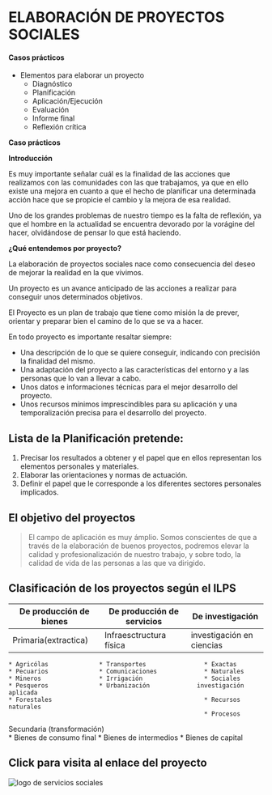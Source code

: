 # ELABORACIÓN DE PROYECTOS SOCIALES

#### Casos prácticos

* Elementos para elaborar un proyecto
  * Diagnóstico
  * Planificación
  * Aplicación/Ejecución
  * Evaluación
  * Informe final
  * Reflexión crítica


**Caso prácticos**

**Introducción**

Es muy importante señalar cuál es la finalidad de las acciones que realizamos con las comunidades con las
que trabajamos, ya que en ello existe una mejora en cuanto a que el hecho de planificar una determinada
acción hace que se propicie el cambio y la mejora de esa realidad.  

Uno de los grandes problemas de nuestro tiempo es la falta de reflexión, ya que el hombre en la actualidad se
encuentra devorado por la vorágine del hacer, olvidándose de pensar lo que está haciendo.

**¿Qué entendemos por proyecto?**

La elaboración de proyectos sociales nace como consecuencia del deseo de mejorar la realidad en la que
vivimos.  

Un proyecto es un avance anticipado de las acciones a realizar para conseguir unos determinados objetivos.  

El Proyecto es un plan de trabajo que tiene como misión la de prever, orientar y preparar bien el camino de lo
que se va a hacer.  

En todo proyecto es importante resaltar siempre:  

  * Una descripción de lo que se quiere conseguir, indicando con precisión la finalidad del mismo.
  * Una adaptación del proyecto a las características del entorno y a las personas que lo van a llevar a cabo.
  * Unos datos e informaciones técnicas para el mejor desarrollo del proyecto.
  * Unos recursos mínimos imprescindibles para su aplicación y una temporalización precisa para el desarrollo del proyecto.  

  Lista de la Planificación pretende:
  ------------------
  1. Precisar los resultados a obtener y el papel que en ellos representan los elementos personales y materiales.
  2. Elaborar las orientaciones y normas de actuación.
  3. Definir el papel que le corresponde a los diferentes sectores personales implicados.

  ## El objetivo del proyectos

  > El campo de aplicación es muy ámplio. Somos conscientes de que a través de la elaboración de buenos
proyectos, podremos elevar la calidad y profesionalización de nuestro trabajo, y sobre todo, la calidad de vida
de las personas a las que va dirigido.

## Clasificación de los proyectos según el ILPS

| De producción de bienes | De producción de servicios| De investigación |
| --------- | --------- | --------- |
| Primaria(extractica) | Infraesctructura física | investigación en ciencias |
    * Agricólas              * Transportes                * Exactas
    * Pecuarios              * Comunicaciones             * Naturales
    * Mineros                * Irrigación                 * Sociales
    * Pesqueros              * Urbanización             investigación aplicada
    * Forestales                                          * Recursos naturales
                                                          * Procesos  
  Secundaria (transformación)                                  
    * Bienes de consumo final
    * Bienes de intermedios
    * Bienes de capital

## Click para visita al enlace del proyecto

![logo de servicios sociales](https://serviciossociales.jcyl.es/web/jcyl/binarios/37/605/GSS-Carrusel-CataloSS.jpg)

